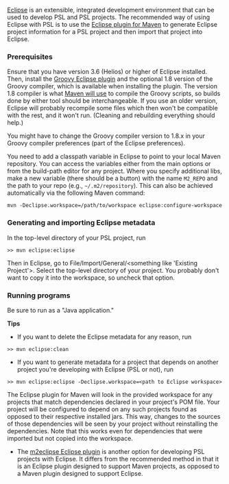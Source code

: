 [Eclipse](http://www.eclipse.org) is an extensible, integrated development environment that can be used to develop PSL and PSL projects. The recommended way of using Eclipse with PSL is to use the [Eclipse plugin for Maven](http://maven.apache.org/plugins/maven-eclipse-plugin/) to generate Eclipse project information for a PSL project and then import that project into Eclipse.

### Prerequisites
Ensure that you have version 3.6 (Helios) or higher of Eclipse installed. Then, install the [Groovy Eclipse plugin](http://groovy.codehaus.org/Eclipse+Plugin) and the optional 1.8 version of the Groovy compiler, which is available when installing the plugin. The version 1.8 compiler is what [Maven will use](http://groovy.codehaus.org/Groovy-Eclipse+compiler+plugin+for+Maven) to compile the Groovy scripts, so builds done by either tool should be interchangeable. If you use an older version, Eclipse will probably recompile some files which then won't be compatible with the rest, and it won't run. (Cleaning and rebuilding everything should help.)

You might have to change the Groovy compiler version to 1.8.x in your Groovy compiler preferences (part of the Eclipse preferences).

You need to add a classpath variable in Eclipse to point to your local Maven repository. You can access the variables either from the main options or from the build-path editor for any project. Where you specify additional libs, make a new variable (there should be a button) with the name `M2_REPO` and the path to your repo (e.g., `~/.m2/repository`). This can also be achieved automatically via the following Maven command:

```
mvn -Declipse.workspace=/path/to/workspace eclipse:configure-workspace
```

### Generating and importing Eclipse metadata
In the top-level directory of your PSL project, run

```
>> mvn eclipse:eclipse
```

Then in Eclipse, go to File/Import/General/\<something like 'Existing Project'\>. Select the top-level directory of your project. You probably don't want to copy it into the workspace, so uncheck that option.

### Running programs ###
Be sure to run as a "Java application."

**Tips**

* If you want to delete the Eclipse metadata for any reason, run

```
>> mvn eclipse:clean
```

* If you want to generate metadata for a project that depends on another project you're developing with Eclipse (PSL or not), run

```
>> mvn eclipse:eclipse -Declipse.workspace=<path to Eclipse workspace>
```

The Eclipse plugin for Maven will look in the provided workspace for any projects that match dependencies declared in your project's POM file. Your project will be configured to depend on any such projects found as opposed to their respective installed jars. This way, changes to the sources of those dependencies will be seen by your project without reinstalling the dependencies. Note that this works even for dependencies that were imported but not copied into the workspace.

* The [m2eclipse Eclipse plugin](http://www.eclipse.org/m2e/) is another option for developing PSL projects with Eclipse. It differs from the recommended method in that it is an Eclipse plugin designed to support Maven projects, as opposed to a Maven plugin designed to support Eclipse.